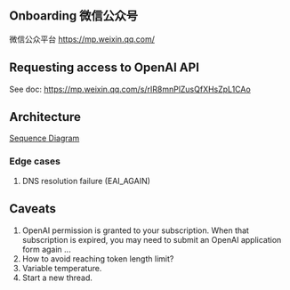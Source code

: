 ## Onboarding 微信公众号
微信公众平台 https://mp.weixin.qq.com/

## Requesting access to OpenAI API
See doc: https://mp.weixin.qq.com/s/rIR8mnPlZusQfXHsZpL1CAo

## Architecture
[Sequence Diagram](architecture.plantuml)
### Edge cases
1. DNS resolution failure (EAI_AGAIN)

## Caveats
1. OpenAI permission is granted to your subscription. When that subscription is expired, you may need to submit an OpenAI application form again ...
2. How to avoid reaching token length limit?
3. Variable temperature.
4. Start a new thread.